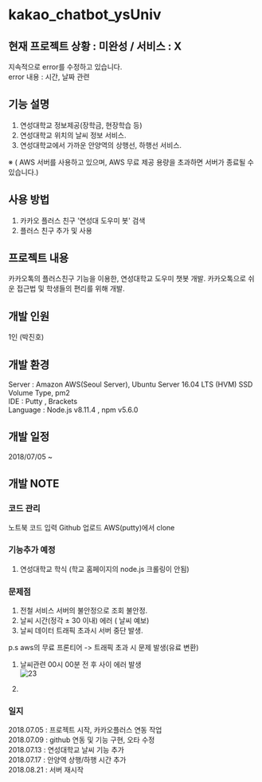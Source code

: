 # kakao_chatbot_ysUniv

## 현재 프로젝트 상황 : 미완성 / 서비스 : X ##
지속적으로 error를 수정하고 있습니다. <br>
error 내용 : 시간, 날짜 관련

## 기능 설명
1. 연성대학교 정보제공(장학금, 현장학습 등)
2. 연성대학교 위치의 날씨 정보 서비스.
3. 연성대학교에서 가까운 안양역의 상행선, 하행선 서비스.

※ ( AWS 서버를 사용하고 있으며, AWS 무료 제공 용량을 초과하면 서버가 종료될 수 있습니다.)<br>


## 사용 방법
1. 카카오 플러스 친구 '연성대 도우미 봇' 검색 <br>
2. 플러스 친구 추가 및 사용

## 프로젝트 내용
카카오톡의 플러스친구 기능을 이용한, 연성대학교 도우미 챗봇 개발.
카카오톡으로 쉬운 접근법 및 학생들의 편리를 위해 개발.

## 개발 인원
1인 (박진호)

## 개발 환경
Server : Amazon AWS(Seoul Server), Ubuntu Server 16.04 LTS (HVM) SSD Volume Type, pm2 <br>
IDE : Putty , Brackets <br>
Language : Node.js v8.11.4 , npm v5.6.0 <br>

## 개발 일정
2018/07/05 ~

## 개발 NOTE
### 코드 관리 <br>
노트북 코드 입력  Github 업로드  AWS(putty)에서 clone <br>

### 기능추가 예정
1. 연성대학교 학식 (학교 홈페이지의 node.js 크롤링이 안됨)

### 문제점 
1. 전철 서비스 서버의 불안정으로 조회 불안정. <br>
2. 날씨 시간(정각 ± 30 이내) 에러 ( 날씨 예보) <br>
3. 날씨 데이터 트래픽 초과시 서버 중단 발생. <br>

p.s aws의 무료 프론티어 -> 트래픽 초과 시 문제 발생(유료 변환) <br>

1. 날씨관련 00시 00분 전 후 사이 에러 발생<br>
![23](https://user-images.githubusercontent.com/24603994/47338003-3c1f6700-d6d1-11e8-98fb-770cd7fcfc04.PNG)

2. 



### 일지
2018.07.05 : 프로젝트 시작, 카카오플러스 연동 작업 <br>
2018.07.09 : github 연동 및 기능 구현, 오타 수정 <br>
2018.07.13 : 연성대학교 날씨 기능 추가 <br>
2018.07.17 : 안양역 상행/하행 시간 추가 <br>
2018.08.21 : 서버 재시작

